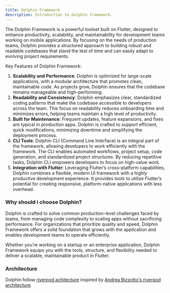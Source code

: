```yaml
---
title: Dolphin Framework
description: Introduction to dolphin framework.
---
```


The Dolphin Framework is a powerful toolset built on Flutter, designed to enhance productivity, scalability, and maintainability for development teams working on mobile applications. By focusing on the needs of production teams, Dolphin provides a structured approach to building robust and readable codebases that stand the test of time and can easily adapt to evolving project requirements.

Key Features of Dolphin Framework:

1.	**Scalability and Performance**: Dolphin is optimized for large-scale applications, with a modular architecture that promotes clean, maintainable code. As projects grow, Dolphin ensures that the codebase remains manageable and high-performing.
2.	**Readability and Consistency**: Dolphin emphasizes clear, standardized coding patterns that make the codebase accessible to developers across the team. This focus on readability reduces onboarding time and minimizes errors, helping teams maintain a high level of productivity.
3.	**Built for Maintenance**: Frequent updates, feature expansions, and fixes are typical in production apps. Dolphin is crafted to support efficient, quick modifications, minimizing downtime and simplifying the deployment process.
4.	**CLI Tools**: Dolphin CLI (Command Line Interface) is an integral part of the framework, allowing developers to work efficiently with the framework. The CLI enables automated workflows, project setup, code generation, and standardized project structures. By reducing repetitive tasks, Dolphin CLI empowers developers to focus on high-value work.
5.	**Integration with Flutter**: Leveraging Flutter’s cross-platform capabilities, Dolphin combines a flexible, modern UI framework with a highly productive development experience. It provides tools to utilize Flutter’s potential for creating responsive, platform-native applications with less overhead.

### Why should i choose Dolphin?

Dolphin is crafted to solve common production-level challenges faced by teams, from managing code complexity to scaling apps without sacrificing performance. For organizations that prioritize quality and speed, Dolphin Framework offers a solid foundation that grows with the application and enables development teams to operate efficiently.

Whether you’re working on a startup or an enterprise application, Dolphin Framework equips you with the tools, structure, and flexibility needed to deliver a scalable, maintainable product in Flutter.


### Architecture

Dolphin follow [riverpod achitecture](https://medium.com/p/ba72ceb780b3) inspired by [Andrea Bizzotto's riverpod architecture](https://codewithandrea.com/articles/flutter-app-architecture-riverpod-introduction/).